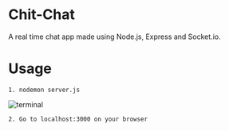 # Chit-Chat
A real time chat app made using Node.js, Express and Socket.io.
# Usage
```
1. nodemon server.js
```
![terminal](https://user-images.githubusercontent.com/53931942/84787641-dd2c0580-b00b-11ea-8af2-b60b5192d542.jpg)
```
2. Go to localhost:3000 on your browser
```

